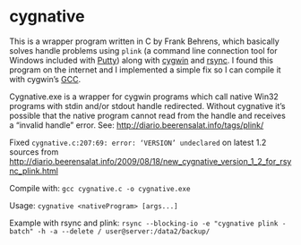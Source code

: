 # cygnative

This is a wrapper program written in C by Frank Behrens, which basically solves handle problems using `plink` (a command line connection tool for Windows included with [Putty](https://www.putty.org/)) along with [cygwin](https://www.cygwin.com/) and [rsync](https://linux.die.net/man/1/rsync). I found this program on the internet and I implemented a simple fix so I can compile it with cygwin’s [GCC](https://github.com/davidecolombo/cygnative).

Cygnative.exe is a wrapper for cygwin programs which call native Win32 programs with stdin and/or stdout handle redirected. Without cygnative it’s possible that the native program cannot read from the handle and receives a “invalid handle” error. See: http://diario.beerensalat.info/tags/plink/

Fixed ```cygnative.c:207:69: error: ‘VERSION’ undeclared``` on latest 1.2 sources from http://diario.beerensalat.info/2009/08/18/new_cygnative_version_1_2_for_rsync_plink.html

Compile with: `gcc cygnative.c -o cygnative.exe`

Usage: `cygnative <nativeProgram> [args...]`

Example with rsync and plink: `rsync --blocking-io -e "cygnative plink -batch" -h -a --delete / user@server:/data2/backup/`
